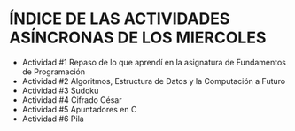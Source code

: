# ÍNDICE DE LAS ACTIVIDADES ASÍNCRONAS DE LOS MIERCOLES
- Actividad #1 Repaso de lo que aprendí en la asignatura de Fundamentos de Programación
- Actividad #2 Algoritmos, Estructura de Datos y la Computación a Futuro
- Actividad #3 Sudoku
- Actividad #4 Cifrado César
- Actividad #5 Apuntadores en C
- Actividad #6 Pila
